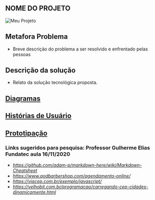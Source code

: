 ## NOME DO PROJETO
![Meu Projeto](https://lh3.googleusercontent.com/proxy/xl5R2qCqkbOjz84JZWtosw5VdihJnbleoCroft7A87-JvIxNVAHf4spVUKyFZ85TjTyvWUjbDlen12rx8nnEDssnHdChUWqPwTy2HhHLiNRoBX8i32Rqv63LFtOeAzWiPYRWhsU "Meu Trabalho TCC" )

## Metafora Problema
 - Breve descrição do problema a ser resolvido e enfrentado pelas pessoas

## Descrição da solução
 - Relato da solução tecnológica proposta.

## [Diagramas](/doc/tecnica/README.md) 

## [Histórias de Usuário](/doc/historia_usuario/README.md)

## [Prototipação](/doc/prototipacao/README.md)

### Links sugeridos para pesquisa: Professor Gulherme Elias  Fundatec  aula 16/11/2020
 * *https://github.com/adam-p/markdown-here/wiki/Markdown-Cheatsheet*
 * *https://www.qodbarbershop.com/agendamento-online/*
 * *https://viacep.com.br/exemplo/javascript/*
 * *https://velhobit.com.br/programacao/carregando-cep-cidades-dinamicamente.html*
